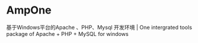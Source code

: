 # AmpOne
基于Windows平台的Apache 、PHP、Mysql 开发环境 | One intergrated tools package of Apache + PHP + MySQL for windows

